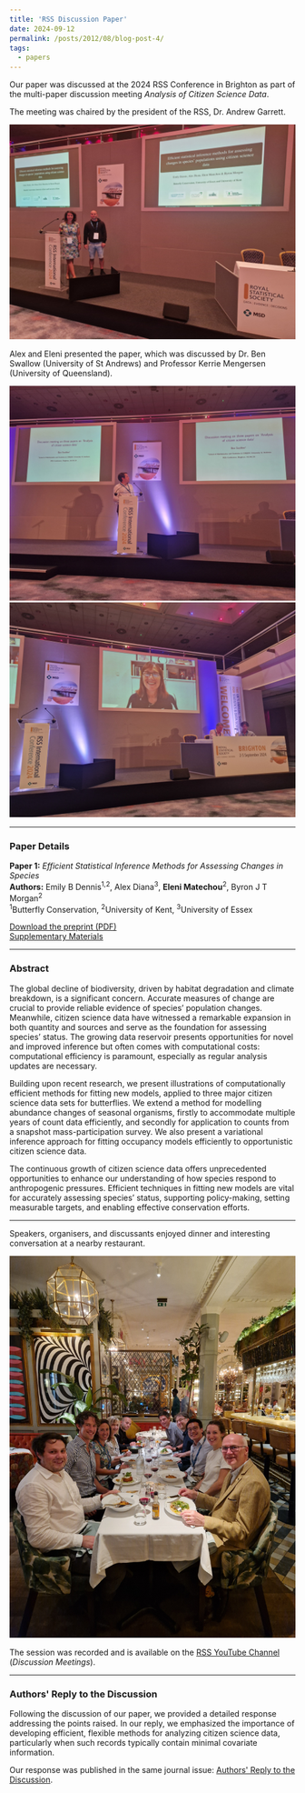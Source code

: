 ```yaml
---
title: 'RSS Discussion Paper'
date: 2024-09-12
permalink: /posts/2012/08/blog-post-4/
tags:
  - papers
---
```


Our paper was discussed at the 2024 RSS Conference in Brighton as part of the multi-paper discussion meeting *Analysis of Citizen Science Data*.

The meeting was chaired by the president of the RSS, Dr. Andrew Garrett.

![RSS Conference Group Photo](/images/20240903_162054.jpg)

Alex and Eleni presented the paper, which was discussed by Dr. Ben Swallow (University of St Andrews) and Professor Kerrie Mengersen (University of Queensland).

![Discussion Photo 1](/images/20240903_173955.jpg)  
![Discussion Photo 2](/images/20240903_175453.jpg)

---

### Paper Details

**Paper 1:** *Efficient Statistical Inference Methods for Assessing Changes in Species*  
**Authors:** Emily B Dennis<sup>1,2</sup>, Alex Diana<sup>3</sup>, **Eleni Matechou**<sup>2</sup>, Byron J T Morgan<sup>2</sup>  
<sup>1</sup>Butterfly Conservation, <sup>2</sup>University of Kent, <sup>3</sup>University of Essex

[Download the preprint (PDF)](https://rss.org.uk/RSS/media/File-library/Events/Discussion%20meetings/Efficient_statistical_inference_methods_for_assessing_changes_in_species__populations_using_citizen_science_data-(8).pdf)  
[Supplementary Materials](https://rss.org.uk/RSS/media/File-library/Events/Discussion%20meetings/SupMat-Dennis-et-al.pdf)

---

### Abstract

The global decline of biodiversity, driven by habitat degradation and climate breakdown, is a significant concern. Accurate measures of change are crucial to provide reliable evidence of species’ population changes. Meanwhile, citizen science data have witnessed a remarkable expansion in both quantity and sources and serve as the foundation for assessing species’ status. The growing data reservoir presents opportunities for novel and improved inference but often comes with computational costs: computational efficiency is paramount, especially as regular analysis updates are necessary.

Building upon recent research, we present illustrations of computationally efficient methods for fitting new models, applied to three major citizen science data sets for butterflies. We extend a method for modelling abundance changes of seasonal organisms, firstly to accommodate multiple years of count data efficiently, and secondly for application to counts from a snapshot mass-participation survey. We also present a variational inference approach for fitting occupancy models efficiently to opportunistic citizen science data.

The continuous growth of citizen science data offers unprecedented opportunities to enhance our understanding of how species respond to anthropogenic pressures. Efficient techniques in fitting new models are vital for accurately assessing species’ status, supporting policy-making, setting measurable targets, and enabling effective conservation efforts.

---

Speakers, organisers, and discussants enjoyed dinner and interesting conversation at a nearby restaurant.

![Dinner Photo](/images/20240903_203028.jpg)

The session was recorded and is available on the [RSS YouTube Channel](https://www.youtube.com/playlist?list=PLi_-RNsPXDTL8qG9ihNcMpoXBdCd7ouZZ) (*Discussion Meetings*).

---

### Authors' Reply to the Discussion

Following the discussion of our paper, we provided a detailed response addressing the points raised. In our reply, we emphasized the importance of developing efficient, flexible methods for analyzing citizen science data, particularly when such records typically contain minimal covariate information.

Our response was published in the same journal issue: [Authors' Reply to the Discussion](https://academic.oup.com/jrsssa/article/188/3/722/8110970).


